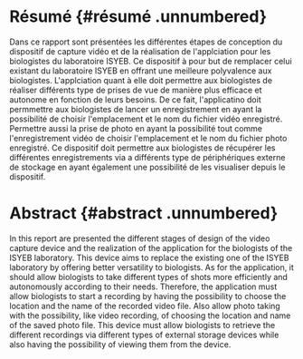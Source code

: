 Résumé {#résumé .unnumbered}
======

Dans ce rapport sont présentées les différentes étapes de conception du
dispositif de capture vidéo et de la réalisation de l'applciation pour
les biologistes du laboratoire ISYEB. Ce dispositif à pour but de
remplacer celui existant du laboratoire ISYEB en offrant une meilleure
polyvalence aux biologistes. L'applciation quant à elle doit permettre
aux biologistes de réaliser différents type de prises de vue de manière
plus efficace et autonome en fonction de leurs besoins. De ce fait,
l'applicatino doit permmettre aux biologistes de lancer un
enregistrement en ayant la possibilité de choisir l'emplacement et le
nom du fichier vidéo enregistré. Permettre aussi la prise de photo en
ayant la possibilité tout comme l'enregistrement vidéo de choisir
l'emplacement et le nom du fichier photo enregistré. Ce dispositif doit
permettre aux biologistes de récupérer les différentes enregistrements
via a différents type de périphériques externe de stockage en ayant
également une possibilité de les visualiser depuis le dispositif.

Abstract {#abstract .unnumbered}
========

In this report are presented the different stages of design of the video
capture device and the realization of the application for the biologists
of the ISYEB laboratory. This device aims to replace the existing one of
the ISYEB laboratory by offering better versatility to biologists. As
for the application, it should allow biologists to take different types
of shots more efficiently and autonomously according to their needs.
Therefore, the application must allow biologists to start a recording by
having the possibility to choose the location and the name of the
recorded video file. Also allow photo taking with the possibility, like
video recording, of choosing the location and name of the saved photo
file. This device must allow biologists to retrieve the different
recordings via different types of external storage devices while also
having the possibility of viewing them from the device.
